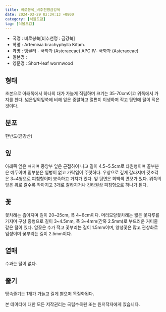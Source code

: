 ```yaml
---
title: 비로봉쑥_비추천명금강쑥
date: 2024-03-29 02:34:13 +0800
category: [식물도감]
tag: [식물도감]
---
```




- 국명 : 비로봉쑥[비추천명 : 금강쑥]
- 학명 : Artemisia brachyphylla Kitam.
- 과명 : 앵글러 - 국화과 (Asteraceae) APG Ⅳ- 국화과 (Asteraceae)
- 일본명 : 
- 영문명 : Short-leaf wormwood


## 형태
초본으로 아래쪽에서 하나의 대가 가늘게 직립하며 크기는 35-70cm이고 위쪽에서 가지를 친다. 넓은잎외잎쑥에 비해 잎은 중렬하고 열편이 이생하며 작고 뒷면에 털이 적은 것이다.
## 분포
한반도(금강산)
## 잎
아래쪽 잎은 쳐지며 중앙부 잎은 근접하여 나고 길이 4.5~5.5cm로 타원형이며 끝부분은 예두이며 밑부분은 엽병이 없고 가탁엽이 뚜렷하다. 우상으로 깊게 갈라지며 깃조각은 3~4쌍으로 피침형이며 뾰족하고 거치가 있다. 잎 뒷면은 회백색 면모가 있다. 위쪽의 잎은 위로 갈수록 작아지고 3개로 갈라지거나 긴타원상 피침형으로 하나가 된다.
## 꽃
꽃차례는 좁아지며 길이 20~25cm, 폭 4~6cm이다. 머리모양꽃차례는 짧은 꽃자루를 가지며 구상 종형으로 길이 3~4.5mm, 폭 3~4mm(간혹 2.5mm)로 부드러운 거미줄같은 털이 있다. 암꽃은 수가 적고 꽃부리는 길이 1.5mm이며, 양성꽃은 많고 관상화로 임성이며 꽃부리는 길이 2.5mm이다.
## 열매
수과는 털이 없다. 
## 줄기
땅속줄기는 1개가 가늘고 길게 뻗으며 목질화된다.






본 데이터에 대한 모든 저작권리는 국립수목원 또는 원저작자에게 있습니다.
